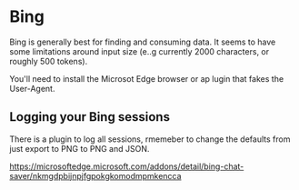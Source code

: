 # Bing

Bing is generally best for finding and consuming data. It seems to have some limitations around input size (e..g currently 2000 characters, or roughly 500 tokens).

You'll need to install the Microsot Edge browser or ap lugin that fakes the User-Agent.

## Logging your Bing sessions

There is a plugin to log all sessions, rmemeber to change the defaults from just export to PNG to PNG and JSON.

https://microsoftedge.microsoft.com/addons/detail/bing-chat-saver/nkmgdpbijnpjfgpokgkomodmpmkencca
